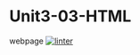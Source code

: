 # Unit3-03-HTML
webpage
[![linter](https://github.com/morgan-bronson/Unit3-03-HTML/workflows/linter/badge.svg)](https://github.com/marketplace/actions/super-linter)
